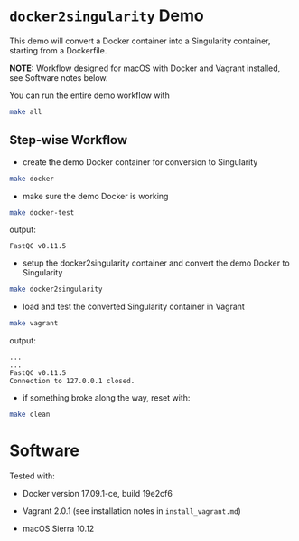 # `docker2singularity` Demo

This demo will convert a Docker container into a Singularity container, starting from a Dockerfile.

__NOTE:__ Workflow designed for macOS with Docker and Vagrant installed, see Software notes below.

You can run the entire demo workflow with

```bash
make all
```

## Step-wise Workflow

- create the demo Docker container for conversion to Singularity

```bash
make docker
```

- make sure the demo Docker is working

```bash
make docker-test
```

output:
```
FastQC v0.11.5
```

- setup the docker2singularity container and convert the demo Docker to Singularity

```bash
make docker2singularity
```

- load and test the converted Singularity container in Vagrant

```bash
make vagrant
```

output:
```
...
...
FastQC v0.11.5
Connection to 127.0.0.1 closed.
```

- if something broke along the way, reset with:

```bash
make clean
```

# Software

Tested with:

- Docker version 17.09.1-ce, build 19e2cf6

- Vagrant 2.0.1 (see installation notes in `install_vagrant.md`)

- macOS Sierra 10.12
